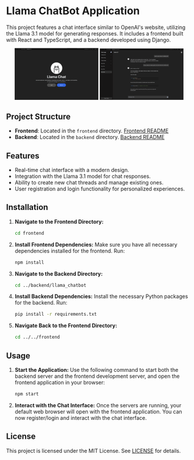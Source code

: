 # Llama ChatBot Application

This project features a chat interface similar to OpenAI's website, utilizing the Llama 3.1 model for generating responses. It includes a frontend built with React and TypeScript, and a backend developed using Django.

<p align="center">
  <img src="frontend/src/assets/images/LlamaChatThumbnail.png" alt="Image 1" width="45%" />
  <img src="frontend/src/assets/images/llama-chat.png" alt="Image 2" width="45%" />
</p>

## Project Structure

- **Frontend**: Located in the `frontend` directory. [Frontend README](./frontend/README.md)
- **Backend**: Located in the `backend` directory. [Backend README](./backend/llama_chatbot/README.md)

## Features

- Real-time chat interface with a modern design.
- Integration with the Llama 3.1 model for chat responses.
- Ability to create new chat threads and manage existing ones.
- User registration and login functionality for personalized experiences.

## Installation

1. **Navigate to the Frontend Directory:**
   ```sh
   cd frontend
   ```

2. **Install Frontend Dependencies:**
   Make sure you have all necessary dependencies installed for the frontend. Run:
   ```sh
   npm install
   ```

3. **Navigate to the Backend Directory:**
   ```sh
   cd ../backend/llama_chatbot
   ```

4. **Install Backend Dependencies:**
   Install the necessary Python packages for the backend. Run:
   ```sh
   pip install -r requirements.txt
   ```

5. **Navigate Back to the Frontend Directory:**
   ```sh
   cd ../../frontend
   ```

## Usage

1. **Start the Application:**
   Use the following command to start both the backend server and the frontend development server, and open the frontend application in your browser:
   ```sh
   npm start
   ```

2. **Interact with the Chat Interface:**
   Once the servers are running, your default web browser will open with the frontend application. You can now register/login and interact with the chat interface.

## License

This project is licensed under the MIT License. See [LICENSE](LICENSE) for details.